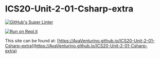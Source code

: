 # ICS20-Unit-2-01-Csharp-extra

[![GitHub's Super Linter](https://github.com/AvaVenturino/ICS20-Unit-2-01-Csharp-extra/workflows/GitHub's%20Super%20Linter/badge.svg)](https://github.com/AvaVenturino/ICS20-Unit-2-01-Csharp-extra/actions)

[![Run on Repl.it](https://repl.it/badge/github/AvaVenturino/ICS20-Unit-2-01-Csharp-extra)](https://repl.it/github/AvaVenturino/ICS20-Unit-2-01-Csharp-extra)

This site can be found at: [https://AvaVenturino.github.io/ICS20-Unit-2-01-Csharp-extra](https://AvaVenturino.github.io/ICS20-Unit-2-01-Csharp-extra)
